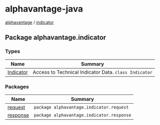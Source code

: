 # alphavantage-java

[alphavantage](../alphavantage/index.md) / [indicator](#)

## Package alphavantage.indicator

### Types

| Name        | Summary                                               |
|-------------|-------------------------------------------------------|
| [Indicator] | Access to Technical Indicator Data. `class Indicator` |

### Packages

| Name       | Summary                                   |
|------------|-------------------------------------------|
| [request]  | `package alphavantage.indicator.request`  |
| [response] | `package alphavantage.indicator.response` |

[Indicator]: index.md
[request]: index.md
[response]: index.md
